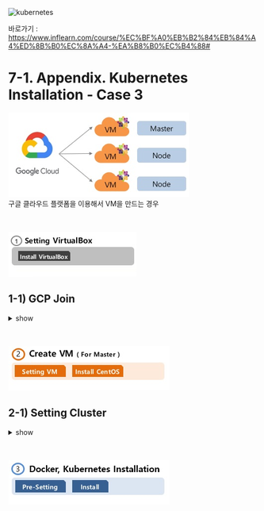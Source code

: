 
![kubernetes](https://github.com/taemin77/k8s-examples/blob/master/github.JPG)

바로가기 : 
<https://www.inflearn.com/course/%EC%BF%A0%EB%B2%84%EB%84%A4%ED%8B%B0%EC%8A%A4-%EA%B8%B0%EC%B4%88#>

# 7-1. Appendix. Kubernetes Installation - Case 3

![install-case1](./images/install-case3.jpg)
<br/>
구글 클라우드 플랫폼을 이용해서 VM을 만드는 경우
<br/>
<br/>
<br/>


![install-8](./images/install-8.jpg)


## 1-1) GCP Join

<details><summary>show</summary>
<p>


### 1-1-1) Join

아래 사이트에 들어가서 상단에 [무료로 시작하기] 버튼 클릭
<br/>
>https://cloud.google.com/

<br/>

```sh
1) Country : South Korea
2) Terms of Service : 체크 후 [CONTINUE]
3) 이름 및 주소 확인 후 Payment method 입력
```
</p>
</details>

<br/>
<br/>

![install-2](./images/install-2.jpg)

## 2-1) Setting Cluster

<details><summary>show</summary>
<p>



### 2-1-1) Cluster 생성

Kubernetes Engine > Clusters > [CREATE CLUSTER] 클릭

```sh
1. Name : k8s-cluster
2. Location Type : Zonal
3. Zone : asia-east1-a 부터 asia-east2-c 중 하나 선택
4. Master Version : 1.14.8-gke.2
5. Node pools > default-pool > Number of nodes : 2
6. Machine type : n1-standard-2 (2 vCPU, 7.5GB memory)
7. [Create] 클릭
```


### 2-1-2) Local PC에 GCP 연결
아래 URL에서 Windows용 GCP SDK 설치
<br/>

>https://cloud.google.com/sdk/docs/quickstart-windows

<br/>

다른 운영체제에서는 아래 내용 참조
<br/>

>https://cloud.google.com/sdk

```sh
1. [Google Cloud SDK 설치 프로그램] 다운로드
2. Next > Next 를 통해 설치 후 마지막에 4가지 체크항목 모두 선택 후 [Finish]
```
<br/>
바탕화면에 설치된 [Google Cloud SDK Shell] 실행하면 아래 내용을 물어봅니다.

```sh
1. Choose Account : 1 (자신의 google id 선택)
2. Pic cloud project : 2 (자신의 Project 선택, GCP > Home > Dashboard > Project info > Project ID 에서 확인 가능)
3. Configure Region/Zone : Y, 46 (자신의 zone 선택, asia-east2-c 기준 46)
```

<br/>
gcloud 업그레이드 및 kubectl 설치

```sh
gcloud components update
```

```sh
gcloud components install kubectl
```

<br/>
GCP > Kubernetes Engine > Clusters > k8s-cluster 리스트에 [Connect] 버튼 클릭하여 나오는 팝업에서 아래 내용 복사
<br/>

`gcloud container clusters get-credentials k8s-cluster --zone asia-east2-c --project turnkey-conduit-258023`

<br/>

Local GCP Shell에 붙여 놓기를 한 후 아래 Node 조회 명령어로 

```sh
kubectl get nodes
```



</p>
</details>

<br/>
<br/>

![install-3](./images/install-3.jpg)


